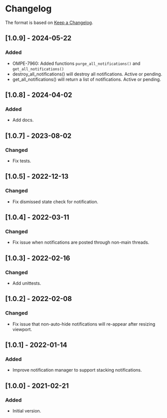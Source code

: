 # Changelog

The format is based on [Keep a Changelog](https://keepachangelog.com/en/1.0.0/).

## [1.0.9] - 2024-05-22
### Added
- OMPE-7960: Added functions `purge_all_notifications()` and `get_all_notifications()`
-  destroy_all_notifications() will destroy all notifications. Active or pending.
-  get_all_notifications() will return a list of notifications. Active or pending.

## [1.0.8] - 2024-04-02
### Added
- Add docs.

## [1.0.7] - 2023-08-02
### Changed
- Fix tests.

## [1.0.5] - 2022-12-13
### Changed
- Fix dismissed state check for notification.

## [1.0.4] - 2022-03-11
### Changed
- Fix issue when notifications are posted through non-main threads.

## [1.0.3] - 2022-02-16
### Changed
- Add unittests.

## [1.0.2] - 2022-02-08
### Changed
- Fix issue that non-auto-hide notifications will re-appear after resizing viewport.

## [1.0.1] - 2022-01-14
### Added
- Improve notification manager to support stacking notifications.

## [1.0.0] - 2021-02-21
### Added
- Initial version.
